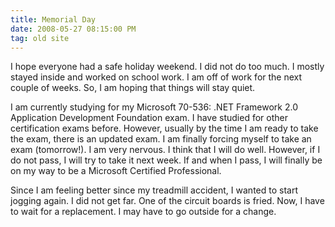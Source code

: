 ```yaml
---
title: Memorial Day
date: 2008-05-27 08:15:00 PM
tag: old site
---
```


I hope everyone had a safe holiday weekend. I did not do too much. I mostly stayed inside and worked on school work. I am off of work for the next couple of weeks. So, I am hoping that things will stay quiet.

I am currently studying for my Microsoft 70-536: .NET Framework 2.0 Application Development Foundation exam. I have studied for other certification exams before. However, usually by the time I am ready to take the exam, there is an updated exam. I am finally forcing myself to take an exam (tomorrow!). I am very nervous. I think that I will do well. However, if I do not pass, I will try to take it next week. If and when I pass, I will finally be on my way to be a Microsoft Certified Professional.

Since I am feeling better since my treadmill accident, I wanted to start jogging again. I did not get far. One of the circuit boards is fried. Now, I have to wait for a replacement. I may have to go outside for a change.

